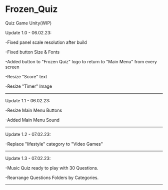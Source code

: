 # Frozen_Quiz
Quiz Game Unity(WIP)

Update 1.0 - 06.02.23:

-Fixed panel scale resolution after build

-Fixed button Size & Fonts

-Added button to "Frozen Quiz" logo to return to "Main Menu" from every screen

-Resize "Score" text

-Resize "Timer" Image

_______________________________________________________________________________________

Update 1.1 - 06.02.23:

-Resize Main Menu Buttons

-Added Main Menu Sound

_______________________________________________________________________________________

Update 1.2 - 07.02.23:

-Replace "lifestyle" category to "Video Games"

_______________________________________________________________________________________

Update 1.3 - 07.02.23:

-Music Quiz ready to play with 30 Questions.

-Rearrange Questions Folders by Categories.

_______________________________________________________________________________________
